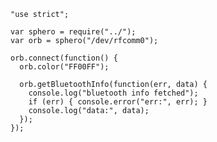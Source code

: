     "use strict";

    var sphero = require("../");
    var orb = sphero("/dev/rfcomm0");

    orb.connect(function() {
      orb.color("FF00FF");

      orb.getBluetoothInfo(function(err, data) {
        console.log("bluetooth info fetched");
        if (err) { console.error("err:", err); }
        console.log("data:", data);
      });
    });
